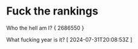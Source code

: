# Fuck the rankings

Who the hell am I?
{ 2686550 }

What fucking year is it?
[ 2024-07-31T20:08:53Z ]
